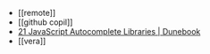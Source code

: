- [[remote]]
- [[github copil]]
- [21 JavaScript Autocomplete Libraries | Dunebook](https://www.dunebook.com/best-javascript-autocomplete-libraries/)
- [[vera]]
